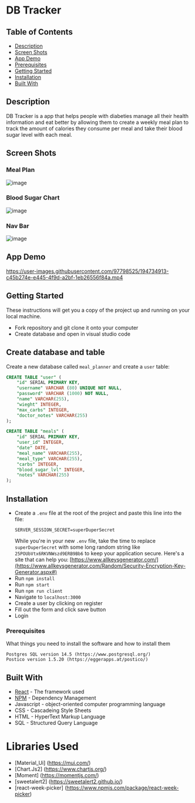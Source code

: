 # DB Tracker

## Table of Contents


- [Description](#description)
- [Screen Shots](#screen-shots)
- [App Demo](#app-demo)
- [Prerequisites](#prerequisite)
- [Getting Started](#getting-started)
- [Installation](#installation)
- [Built With](#built-with)


## Description

DB Tracker is a app that helps people with diabeties manage all their health information and eat better
by allowing them to create a weekly meal plan to track the amount of calories they consume per 
meal and take their blood sugar level with each meal.

## Screen Shots

### Meal Plan
![image](https://user-images.githubusercontent.com/97798525/194733117-d3278d63-e891-4e04-bd94-d60b5c70f148.png)

### Blood Sugar Chart
![image](https://user-images.githubusercontent.com/97798525/194733139-c7f36c59-f91f-4278-add1-31720f741937.png)

### Nav Bar
![image](https://user-images.githubusercontent.com/97798525/194733169-8bae86f3-cca1-4cda-a321-a88cd48a825a.png)

## App Demo

https://user-images.githubusercontent.com/97798525/194734913-c45b274e-e445-4f9d-a2bf-1eb26556f84a.mp4

## Getting Started

These instructions will get you a copy of the project up and running on your local machine.

- Fork repository and git clone it onto your computer
- Create database and open in visual studio code

## Create database and table

Create a new database called `meal_planner` and create a `user` table:

```SQL
CREATE TABLE "user" (
    "id" SERIAL PRIMARY KEY,
    "username" VARCHAR (80) UNIQUE NOT NULL,
    "password" VARCHAR (1000) NOT NULL,
    "name" VARCHAR(255),
	"wieght" INTEGER,
	"max_carbs" INTEGER,
	"doctor_notes" VARCHAR(255)
);

CREATE TABLE "meals" (
    "id" SERIAL PRIMARY KEY,
    "user_id" INTEGER,
    "date" DATE,
    "meal_name" VARCHAR(255),
    "meal_type" VARCHAR(255),
    "carbs" INTEGER,
    "blood_sugar_lvl" INTEGER,
    "notes" VARCHAR(255)
);
```

## Installation

- Create a `.env` file at the root of the project and paste this line into the file:
  ```
  SERVER_SESSION_SECRET=superDuperSecret
  ```
  While you're in your new `.env` file, take the time to replace `superDuperSecret` with some long random string like `25POUbVtx6RKVNWszd9ERB9Bb6` to keep your application secure. Here's a site that can help you: [https://www.allkeysgenerator.com/](https://www.allkeysgenerator.com/Random/Security-Encryption-Key-Generator.aspx#)
- Run `npm install`
- Run `npm start`
- Run `npm run client`
- Navigate to `localhost:3000`
- Create a user by clicking on register
- Fill out the form and click save button
- Login

### Prerequisites

What things you need to install the software and how to install them

```
Postgres SQL version 14.5 (https://www.postgresql.org/)
Postico version 1.5.20 (https://eggerapps.at/postico/)
```

## Built With

- [React](https://17.reactjs.org/docs/getting-started.html) - The framework used
- [NPM](https://docs.npmjs.com/getting-started) - Dependency Management
- Javascript - object-oriented computer programming language
- CSS - Cascadeing Style Sheets
- HTML - HyperText Markup Language
- SQL - Structured Query Language

# Libraries Used

- [Material_Ui] (https://mui.com/)
- [Chart.Js2] (https://www.chartjs.org/)
- [Moment] (https://momentjs.com/)
- [sweetalert2] (https://sweetalert2.github.io/)
- [react-week-picker] (https://www.npmjs.com/package/react-week-picker)
